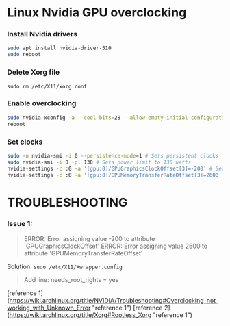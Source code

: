 # Linux Nvidia GPU overclocking

### Install Nvidia drivers
```bash
sudo apt install nvidia-driver-510
sudo reboot
```

### Delete Xorg file

`sudo rm /etc/X11/xorg.conf`

### Enable overclocking
```bash
sudo nvidia-xconfig -a --cool-bits=28 --allow-empty-initial-configuration
reboot
```

### Set clocks
```bash
sudo -n nvidia-smi -i 0 --persistence-mode=1 # Sets persistent clocks
sudo nvidia-smi -i 0 -pl 130 # Sets power limit to 130 watts
nvidia-settings -c :0 -a '[gpu:0]/GPUGraphicsClockOffset[3]=-200' # Sets Core Clock to -200
nvidia-settings -c :0 -a '[gpu:0]/GPUMemoryTransferRateOffset[3]=2600' # Sets Memory Clocks to 2600 (1300x2)
```

# TROUBLESHOOTING

### Issue 1:
> ERROR: Error assigning value -200 to attribute 'GPUGraphicsClockOffset'
> ERROR: Error assigning value 2600 to attribute 'GPUMemoryTransferRateOffset'

Solution:
`sudo /etc/X11/Xwrapper.config`
> Add line: needs_root_rights = yes 

[reference 1] (https://wiki.archlinux.org/title/NVIDIA/Troubleshooting#Overclocking_not_working_with_Unknown_Error "reference 1")
[reference 2] (https://wiki.archlinux.org/title/Xorg#Rootless_Xorg "reference 1")